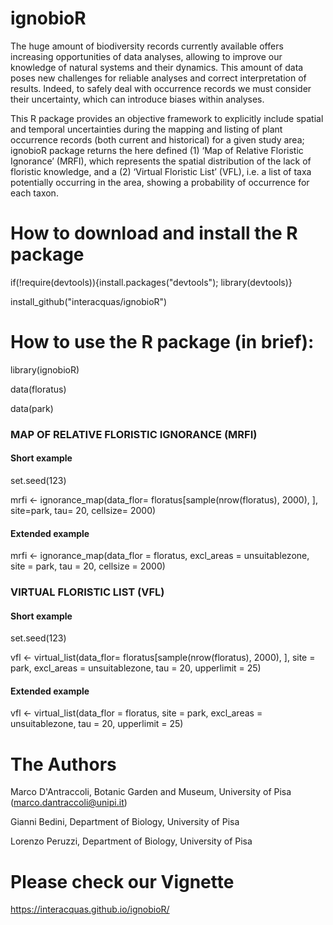 # ignobioR

The huge amount of biodiversity records currently available offers increasing opportunities of data analyses, allowing to improve our knowledge of natural systems and their dynamics. This amount of data poses new challenges for reliable analyses and correct interpretation of results. Indeed, to safely deal with occurrence records we must consider their uncertainty, which can introduce biases within analyses. 

This R package provides an objective framework to explicitly include spatial and temporal uncertainties during the mapping and listing of plant occurrence records (both current and historical) for a given study area; ignobioR package returns the here defined (1) ‘Map of Relative Floristic Ignorance’ (MRFI), which represents the spatial distribution of the lack of floristic knowledge, and a (2) ‘Virtual Floristic List’ (VFL), i.e. a list of taxa potentially occurring in the area, showing a probability of occurrence for each taxon.

# How to download and install the R package
if(!require(devtools)){install.packages("devtools"); library(devtools)} 

install_github("interacquas/ignobioR")

# How to use the R package (in brief):

library(ignobioR)

data(floratus)

data(park)

### MAP OF RELATIVE FLORISTIC IGNORANCE (MRFI)
#### Short example
set.seed(123)

mrfi <- ignorance_map(data_flor= floratus[sample(nrow(floratus), 2000), ],  site=park, tau= 20, cellsize= 2000)

#### Extended example
mrfi <- ignorance_map(data_flor = floratus, excl_areas = unsuitablezone, site = park, tau = 20, cellsize = 2000)

### VIRTUAL FLORISTIC LIST (VFL)

#### Short example
set.seed(123)

vfl <- virtual_list(data_flor= floratus[sample(nrow(floratus), 2000), ], site = park, excl_areas = unsuitablezone, tau = 20, upperlimit = 25)

#### Extended example 
vfl <- virtual_list(data_flor = floratus, site = park, excl_areas = unsuitablezone, tau = 20, upperlimit = 25)


# The Authors

Marco D'Antraccoli, Botanic Garden and Museum, University of Pisa  (marco.dantraccoli@unipi.it)

Gianni Bedini, Department of Biology, University of Pisa

Lorenzo Peruzzi, Department of Biology, University of Pisa


# Please check our Vignette
https://interacquas.github.io/ignobioR/

